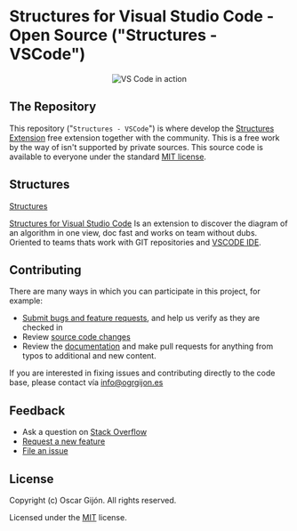 # Structures for Visual Studio Code - Open Source ("Structures - VSCode")

<p align="center" style="background=white;">
  <img alt="VS Code in action" src="https://github.com/ogrgijon/structures/blob/main/docs/branding/structures.svg?raw=true">
</p>

## The Repository
This repository ("`Structures - VSCode`") is where develop the [Structures Extension](https://github.com/ogrgijon/structures) free extension together with the community. This is a free work by the way of isn't supported by private sources. This source code is available to everyone under the standard [MIT license](https://github.com/ogrgijon/structures/blob/main/LICENSE.txt).

## Structures
[Structures](https://github.com/ogrgijon/structures)

[Structures for Visual Studio Code](https://github.com/ogrgijon/structures) Is an extension to discover the diagram of an algorithm in one view, doc fast and works on team without dubs. Oriented to teams thats work with GIT repositories and [VSCODE IDE](https://github.com/microsoft/vscode).

## Contributing

There are many ways in which you can participate in this project, for example:

* [Submit bugs and feature requests](https://github.com/ogrgijon/structures/issues), and help us verify as they are checked in
* Review [source code changes](https://github.com/ogrgijon/structures/pulls)
* Review the [documentation](https://github.com/ogrgijon/structures/structures-docs) and make pull requests for anything from typos to additional and new content.

If you are interested in fixing issues and contributing directly to the code base,
please contact vía info@ogrgijon.es

## Feedback

* Ask a question on [Stack Overflow](https://stackoverflow.com/questions/tagged/structures)
* [Request a new feature](CONTRIBUTING.md)
* [File an issue](https://stackoverflow.com/questions/tagged/structures/issues)


## License

Copyright (c) Oscar Gijón. All rights reserved.

Licensed under the [MIT](LICENSE.txt) license.